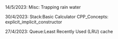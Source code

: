 14/5/2023:
    Misc: Trapping rain water

30/4/2023: 
    Stack:Basic Calculator
    CPP_Concepts: explicit_implicit_constructor

27/4/2023:
    Queue:Least Recently Used (LRU) cache